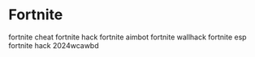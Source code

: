 # Fortnite
fortnite cheat fortnite hack fortnite aimbot fortnite wallhack fortnite esp fortnite hack 2024wcawbd
